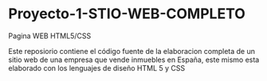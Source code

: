 # Proyecto-1-STIO-WEB-COMPLETO
Pagina WEB HTML5/CSS

Este reposiorio contiene el código fuente de la elaboracion completa de un sitio web de una empresa que vende inmuebles en España, este mismo esta elaborado
con los lenguajes de diseño HTML 5 y CSS
